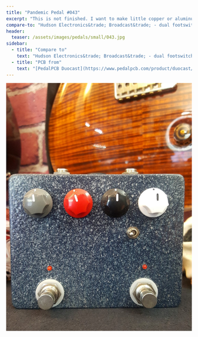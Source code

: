 ```yaml
---
title: "Pandemic Pedal #043"
excerpt: "This is not finished. I want to make little copper or aluminum plaques for the controls. Then epoxy coat the entire thing. This is also the first and only pedal I have painted so far. I used a pewter hammer texture paint and a nice blue. I put alternating layers to get this effect. I play to epoxy coat the plaques onto the top when it is finished."
compare-to: "Hudson Electronics&trade; Broadcast&trade; - dual footswitch"
header:
  teaser: /assets/images/pedals/small/043.jpg
sidebar:
  - title: "Compare to"
    text: "Hudson Electronics&trade; Broadcast&trade; - dual footswitch"
  - title: "PCB from"
    text: "[PedalPCB Duocast](https://www.pedalpcb.com/product/duocast/)"
---
```


![header](/assets/images/pedals/043.jpg)
